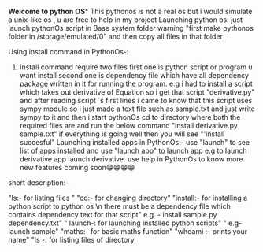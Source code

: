 ********Welcome to python OS*********
This pythonos is not  a real os but i would simulate a unix-like os , u are free to help in my project
Launching python os:
just launch pythonOs script in Base system folder
warning "first make pythonos folder in /storage/emulated/0"
and then copy all files in that folder

Using install command in PythonOs-:
1. install command require two files
 first one is python script or program u want install
 second one is dependency file which have all 
dependency package written in it for running the program.
e.g i had to install a script which takes out derivative of Equation
so i get that script "derivative.py" and 
after reading script `s first lines i came to know 
that this script uses sympy module so i just made a text file
such as sample.txt and just write sympy to it
and then i start pythonOs cd to directory where both the required files are and run the below command
"install derivative.py sample.txt"
if everything is going well then you will see "'install succesful"
Launching installed apps in PythonOs:-
use "launch" to see list of apps installed
and use "launch app" to launch app
e.g to launch derivative app
launch derivative.
use help in PythonOs to know more
new features coming soon😁😁😁😁


short description:-

"ls:- for listing files "
  "cd:- for changing directory"
"install:- for installing a python script to python os \n there must be a dependency file which contains dependency text for that script"
  e.g. - install sample.py dependency.txt"
 " launch-: for launching installed python scripts"
 " e.g- launch sample"
   "maths:- for basic maths function"
 "whoami :- prints your name"
 "ls -: for listing files of directory
